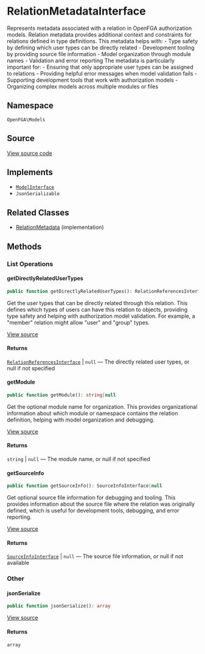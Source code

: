 # RelationMetadataInterface

Represents metadata associated with a relation in OpenFGA authorization models. Relation metadata provides additional context and constraints for relations defined in type definitions. This metadata helps with: - Type safety by defining which user types can be directly related - Development tooling by providing source file information - Model organization through module names - Validation and error reporting The metadata is particularly important for: - Ensuring that only appropriate user types can be assigned to relations - Providing helpful error messages when model validation fails - Supporting development tools that work with authorization models - Organizing complex models across multiple modules or files

## Namespace

`OpenFGA\Models`

## Source

[View source code](https://github.com/evansims/openfga-php/blob/main/src/Models/RelationMetadataInterface.php)

## Implements

* [`ModelInterface`](ModelInterface.md)
* `JsonSerializable`

## Related Classes

* [RelationMetadata](Models/RelationMetadata.md) (implementation)

## Methods

### List Operations

#### getDirectlyRelatedUserTypes

```php
public function getDirectlyRelatedUserTypes(): RelationReferencesInterface|null

```

Get the user types that can be directly related through this relation. This defines which types of users can have this relation to objects, providing type safety and helping with authorization model validation. For example, a &quot;member&quot; relation might allow &quot;user&quot; and &quot;group&quot; types.

[View source](https://github.com/evansims/openfga-php/blob/main/src/Models/RelationMetadataInterface.php#L41)

#### Returns

[`RelationReferencesInterface`](Models/Collections/RelationReferencesInterface.md) &#124; `null` — The directly related user types, or null if not specified

#### getModule

```php
public function getModule(): string|null

```

Get the optional module name for organization. This provides organizational information about which module or namespace contains the relation definition, helping with model organization and debugging.

[View source](https://github.com/evansims/openfga-php/blob/main/src/Models/RelationMetadataInterface.php#L52)

#### Returns

`string` &#124; `null` — The module name, or null if not specified

#### getSourceInfo

```php
public function getSourceInfo(): SourceInfoInterface|null

```

Get optional source file information for debugging and tooling. This provides information about the source file where the relation was originally defined, which is useful for development tools, debugging, and error reporting.

[View source](https://github.com/evansims/openfga-php/blob/main/src/Models/RelationMetadataInterface.php#L63)

#### Returns

[`SourceInfoInterface`](SourceInfoInterface.md) &#124; `null` — The source file information, or null if not available

### Other

#### jsonSerialize

```php
public function jsonSerialize(): array

```

[View source](https://github.com/evansims/openfga-php/blob/main/src/Models/RelationMetadataInterface.php#L69)

#### Returns

`array`
